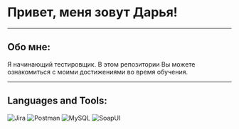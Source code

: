 # Привет, меня зовут Дарья!

---

## Обо мне:

Я начинающий тестировщик. В этом репозитории Вы можете ознакомиться с моими достижениями во время обучения.

---

## Languages and Tools:

![Jira](https://img.shields.io/badge/-Jira-blue?style=flat&logo=Jira&logoColor=white)
![Postman](https://img.shields.io/badge/-Postman-orange?style=flat&logo=Postman&logoColor=white)
![MySQL](https://img.shields.io/badge/-MySQL-blue?style=flat&logo=MySQL&logoColor=white)
![SoapUI](https://img.shields.io/badge/-SoapUI-yellow?style=flat&logo=SoapUI&logoColor=white)
